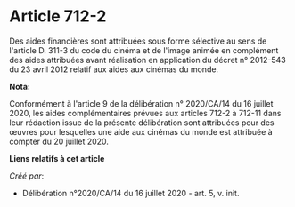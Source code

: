 # Article 712-2

Des aides financières sont attribuées sous forme sélective au sens de l'article D. 311-3 du code du cinéma et de l'image
animée en complément des aides attribuées avant réalisation en application du décret n° 2012-543 du 23 avril 2012 relatif aux
aides aux cinémas du monde.

**Nota:**

Conformément à l'article 9 de la délibération n° 2020/CA/14 du 16 juillet 2020, les aides complémentaires prévues aux
articles 712-2 à 712-11 dans leur rédaction issue de la présente délibération sont attribuées pour des œuvres pour lesquelles
une aide aux cinémas du monde est attribuée à compter du 20 juillet 2020.

**Liens relatifs à cet article**

_Créé par_:

  - Délibération n°2020/CA/14 du 16 juillet 2020 - art. 5, v. init.
